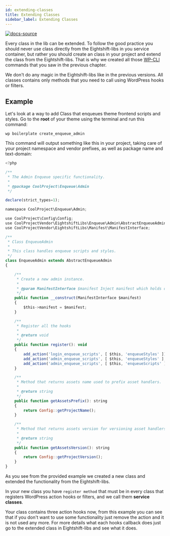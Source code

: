 ```yaml
---
id: extending-classes
title: Extending Classes
sidebar_label: Extending Classes
---
```


[![docs-source](https://img.shields.io/badge/source-eigthshift--libs-blue?style=for-the-badge&logo=php&labelColor=2a2a2a)](https://github.com/infinum/eightshift-libs)


Every class in the lib can be extended. To follow the good practice you should never use class directly from the Eightshift-libs in you service container, but rather you should create an class in your project and extend the class from the Eightshift-libs. That is why we created all those [WP-CLI](wp-cli) commands that you saw in the previous chapter.

We don't do any magic in the Eightshift-libs like in the previous versions. All classes contains only methods that you need to call using WordPress hooks or filters.

## Example

Let's look at a way to add Class that enqueues theme frontend scripts and styles.
Go to the **root** of your theme using the terminal and run this command:

`wp boilerplate create_enqueue_admin`

This command will output something like this in your project, taking care of your project namespace and vendor prefixes, as well as package name and text-domain:

```js
<?php

/**
 * The Admin Enqueue specific functionality.
 *
 * @package CoolProject\Enqueue\Admin
 */

declare(strict_types=1);

namespace CoolProject\Enqueue\Admin;

use CoolProject\Config\Config;
use CoolProjectVendor\EightshiftLibs\Enqueue\Admin\AbstractEnqueueAdmin;
use CoolProjectVendor\EightshiftLibs\Manifest\ManifestInterface;

/**
 * Class EnqueueAdmin
 *
 * This class handles enqueue scripts and styles.
 */
class EnqueueAdmin extends AbstractEnqueueAdmin
{

	/**
	 * Create a new admin instance.
	 *
	 * @param ManifestInterface $manifest Inject manifest which holds data about assets from manifest.json.
	 */
	public function __construct(ManifestInterface $manifest)
	{
		$this->manifest = $manifest;
	}

	/**
	 * Register all the hooks
	 *
	 * @return void
	 */
	public function register(): void
	{
		add_action('login_enqueue_scripts', [ $this, 'enqueueStyles' ]);
		add_action('admin_enqueue_scripts', [ $this, 'enqueueStyles' ], 50);
		add_action('admin_enqueue_scripts', [ $this, 'enqueueScripts' ]);
	}

	/**
	 * Method that returns assets name used to prefix asset handlers.
	 *
	 * @return string
	 */
	public function getAssetsPrefix(): string
	{
		return Config::getProjectName();
	}

	/**
	 * Method that returns assets version for versioning asset handlers.
	 *
	 * @return string
	 */
	public function getAssetsVersion(): string
	{
		return Config::getProjectVersion();
	}
}
```

As you see from the provided example we created a new class and extended the functionality from the Eightshift-libs.

In your new class you have `register method` that must be in every class that registers WordPress action hooks or filters, and we call them **service classes**.

Your class contains three action hooks now, from this example you can see that if you don't want to use some functionality just remove the action and it is not used any more. For more details what each hooks callback does just go to the extended class in Eightshift-libs and see what it does.

